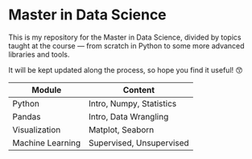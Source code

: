 # Master in Data Science
This is my repository for the Master in Data Science, divided by topics taught at the course — from scratch in Python to some more advanced libraries and tools. 

It will be kept updated along the process, so hope you find it useful! :kissing_smiling_eyes:	

Module | Content
------------ | -------------
Python | Intro, Numpy, Statistics
Pandas | Intro, Data Wrangling
Visualization | Matplot, Seaborn
Machine Learning | Supervised, Unsupervised



